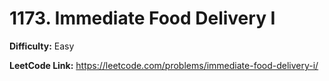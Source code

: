 # 1173. Immediate Food Delivery I

**Difficulty:** Easy

**LeetCode Link:** https://leetcode.com/problems/immediate-food-delivery-i/

